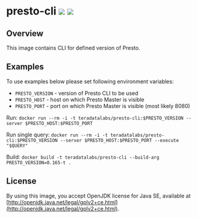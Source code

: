 # presto-cli [![][layers-badge]][layers-link] [![][version-badge]][dockerhub-link]

[layers-badge]: https://images.microbadger.com/badges/image/teradatalabs/presto-cli.svg
[layers-link]: https://microbadger.com/images/teradatalabs/presto-cli
[version-badge]: https://images.microbadger.com/badges/version/teradatalabs/presto-cli.svg
[dockerhub-link]: https://hub.docker.com/r/teradatalabs/presto-cli

## Overview

This image contains CLI for defined version of Presto.

## Examples

To use examples below please set following environment variables:
 * `PRESTO_VERSION` - version of Presto CLI to be used
 * `PRESTO_HOST` - host on which Presto Master is visible
 * `PRESTO_PORT` - port on which Presto Master is visible (most likely 8080)

Run:
`docker run --rm -i -t teradatalabs/presto-cli:$PRESTO_VERSION --server $PRESTO_HOST:$PRESTO_PORT`

Run single query:
`docker run --rm -i -t teradatalabs/presto-cli:$PRESTO_VERSION --server $PRESTO_HOST:$PRESTO_PORT --execute "$QUERY"`

Build:
`docker build -t teradatalabs/presto-cli --build-arg PRESTO_VERSION=0.165-t .`

## License

By using this image, you accept OpenJDK license for Java SE, available at
[http://openjdk.java.net/legal/gplv2+ce.html](http://openjdk.java.net/legal/gplv2+ce.html).
